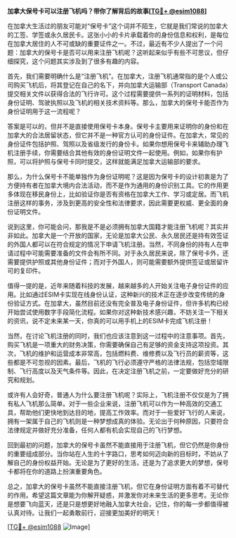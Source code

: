 **加拿大保号卡可以注册飞机吗？带你了解背后的故事[[TG💪+ @esim1088](https://t.me/s/esim1088)]**

在加拿大生活过的朋友可能对“保号卡”这个词并不陌生，它就是我们常说的加拿大的工签、学签或永久居民卡。这张小小的卡片承载着你的身份信息和权利，是每位在加拿大居住的人不可或缺的重要证件之一。不过，最近有不少人提出了一个问题：加拿大的保号卡是否可以用来注册飞机呢？这听起来似乎有些不可思议，但仔细探究，这个问题其实涉及到了很多有趣的内容。

首先，我们需要明确什么是“注册飞机”。在加拿大，注册飞机通常指的是个人或公司购买飞机后，将其登记在自己的名下，并向加拿大运输部（Transport Canada）提交相关文件以获得合法的飞行许可。这个过程需要提供一系列的证明材料，包括身份证明、驾驶执照以及飞机的相关技术资料等。那么，加拿大的保号卡能否作为身份证明用于这一流程呢？

答案是可以的，但并不是直接使用保号卡本身。保号卡主要用来证明你的身份和在加拿大的合法居留状态，但它并不是一种官方认可的身份证件。在加拿大，常见的身份证件包括护照、驾照以及省级发行的身份卡。如果你想用保号卡来辅助办理飞机注册手续，你需要结合其他有效的身份证明文件一起使用。例如，如果你有护照，可以将护照与保号卡同时提交，这样就能满足加拿大运输部的要求。

那么，为什么保号卡不能单独作为身份证明呢？这是因为保号卡的设计初衷是为了方便持有者在加拿大境内合法活动，而不是作为通用的身份识别工具。它的作用更多体现在移民身份上，比如验证你是否有资格在加拿大工作、学习或定居。而飞机注册这样的事务，涉及到更高的安全性和法律要求，因此需要更权威、更全面的身份证明文件。

说到这里，你可能会问，那我是不是必须拥有加拿大国籍才能注册飞机呢？其实并非如此。加拿大是一个开放的国家，无论是加拿大公民、永久居民还是持有效签证的外国人都可以在符合规定的情况下申请飞机注册。当然，不同身份的持有人在申请过程中可能需要准备的文件会有所不同。对于永久居民来说，除了保号卡外，还需要提供护照或其他身份证件；而对于外国人，则可能需要额外提供签证或居留许可的复印件。

值得一提的是，近年来随着科技的发展，越来越多的人开始关注电子身份证件的应用。比如通过ESIM卡实现在线身份认证，这种新兴的技术正在逐步改变传统的身份验证方式。在加拿大，虽然目前还没有完全普及电子身份证件，但许多机构已经开始尝试使用数字手段简化流程。如果你对这种新技术感兴趣，不妨关注一下相关的资讯，说不定未来某一天，你真的可以用手机上的ESIM卡完成飞机注册！

当然，在讨论飞机注册的同时，我们也应该注意到这一过程中的注意事项。首先，购买飞机是一项重大的财务决策，你需要确保自己有足够的资金支持这项投资。其次，飞机的维护和运营成本非常高，包括燃料费、维修费以及飞行员的薪资等，这些都是不可忽视的因素。最后，飞机的飞行必须遵守严格的法律法规，包括空域限制、飞行高度以及天气条件等。因此，在决定注册飞机之前，一定要做好充分的研究和规划。

或许有人会好奇，普通人为什么要注册飞机呢？实际上，飞机注册不仅仅是为了拥有私人飞机那么简单。对于一些企业来说，注册飞机可以作为一种高效的交通工具，帮助他们更快地到达目的地，提高工作效率。而对于一些爱好飞行的人来说，拥有一架属于自己的飞机则是一种梦想成真的体验。无论出于何种原因，只要符合法律规定并做好充分准备，任何人都有机会实现自己的飞行梦想。

回到最初的问题，加拿大的保号卡虽然不能直接用于注册飞机，但它仍然是你身份的重要组成部分。当你站在人生的十字路口，思考如何迈向新的目标时，不妨从了解自己的身份权益开始。无论是为了更好的生活，还是为了追求更大的梦想，保号卡都将在你的道路上扮演重要角色。

总之，加拿大的保号卡虽然不能直接注册飞机，但它在身份证明方面有着不可替代的作用。希望这篇文章能为你解开疑惑，并激发你对未来生活的更多思考。无论你是想要飞向蓝天，还是只是想更好地融入加拿大社会，记住，你的每一步都值得被认真对待。让我们一起勇敢前行，迎接更加美好的明天！

[[TG💪+ @esim1088](https://t.me/s/esim1088) ![Image](https://i.postimg.cc/4NQfJmqS/Snipaste-2025-05-13-00-14-12.png)]